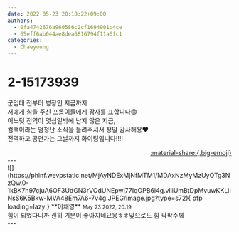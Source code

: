 ```yaml
---
date: 2022-05-23 20:18:22+09:00
authors:
  - 0fa4742676a960586c2cf1694901c4ce
  - 65eff6ab044ae8dea6816794f11a6fc1
categories:
  - Chaeyoung
---
```


# 2-15173939

<div class="post-container" markdown="1">
<div class="content-container md-sidebar__scrollwrap" markdown="1">

군입대 전부터 병장인 지금까지 <br>저에게 힘을 주신 프롬이들에게 감사를 표합니다😊<br>어느덧 전역이 몇십일밖에 남지 않은 지금,<br>컴백이라는 엄청난 소식을 들려주셔서 정말 감사해용❤️<br>전역하고 공연가는 그날까지 화이팅입니다‼️‼️

</div>
</div>

<div style="text-align: right;" markdown="1">
<a href="https://weverse.io/fromis9/fanpost/2-15173939" style="text-align: right;">:material-share:{.big-emoji}</a>
</div>
---

<div class="comments-container md-sidebar__scrollwrap" markdown="1">
<div class="comment" markdown="1">
<div class='id-container' markdown="1">
![](https://phinf.wevpstatic.net/MjAyNDExMjNfMTM1/MDAxNzMyMzUyOTg3NzQw.0-1kBK7h97cjuA6OF3UdGN3rVOdUNEpwj77IqOPB6i4g.vliiUmBtDpMvuwKKLiINsS6K5Bkw-MVA48Em7A6-7v4g.JPEG/image.jpg?type=s72){ pfp loading=lazy }
**<span class="artist">이채영</span>** <small>May 23 2022, 20:19</small><br>
</div>
<div class='comment-body' markdown="1">
힘이 되었다니까 괜히 기분이 좋아지네요옹ㅎㅎ앞으로도 힘 팍팍주께
</div>
</div>
</div>
---
